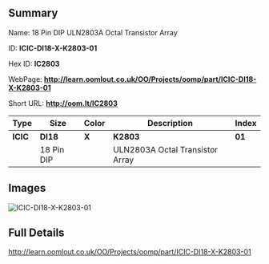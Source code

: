 

## Summary
 
Name:  18 Pin DIP ULN2803A Octal Transistor Array 

ID: __ICIC-DI18-X-K2803-01__

Hex ID: __IC2803__

WebPage: __http://learn.oomlout.co.uk/OO/Projects/oomp/part/ICIC-DI18-X-K2803-01__

Short URL: __http://oom.lt/IC2803__


| Type   | Size   | Color   | Description   | Index   |    
| ----- | ------   | ------   | -----   | ----   |    
| __ICIC__   					| __DI18__   					| __X__    						| __K2803__    					| __01__ |    
| 		| 18 Pin DIP	| 		| ULN2803A Octal Transistor Array	| 	|

## Images
![ICIC-DI18-X-K2803-01](http://oomlout.com/oomp-gen/parts/ICIC-DI18-X-K2803-01/ICIC-DI18-X-K2803-01_420.jpg)

## Full Details

 http://learn.oomlout.co.uk/OO/Projects/oomp/part/ICIC-DI18-X-K2803-01

